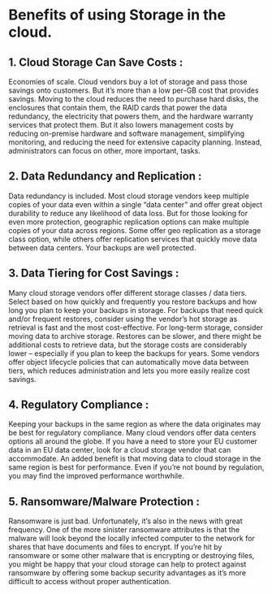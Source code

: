 #  Benefits of using Storage in the cloud. 
 ## 1. Cloud Storage Can Save Costs :
Economies of scale. Cloud vendors buy a lot of storage and pass those savings onto customers. But it’s more than a low per-GB cost that provides savings. Moving to the cloud reduces the need to purchase hard disks, the enclosures that contain them, the RAID cards that power the data redundancy, the electricity that powers them, and the hardware warranty services that protect them. But it also lowers management costs by reducing on-premise hardware and software management, simplifying monitoring, and reducing the need for extensive capacity planning. Instead, administrators can focus on other, more important, tasks.

 ## 2. Data Redundancy and Replication :
Data redundancy is included. Most cloud storage vendors keep multiple copies of your data even within a single “data center” and offer great object durability to reduce any likelihood of data loss. But for those looking for even more protection, geographic replication options can make multiple copies of your data across regions. Some offer geo replication as a storage class option, while others offer replication services that quickly move data between data centers. Your backups are well protected.

 ## 3. Data Tiering for Cost Savings :
Many cloud storage vendors offer different storage classes / data tiers. Select based on how quickly and frequently you restore backups and how long you plan to keep your backups in storage. For backups that need quick and/or frequent restores, consider using the vendor’s hot storage as retrieval is fast and the most cost-effective. For long-term storage, consider moving data to archive storage. Restores can be slower, and there might be additional costs to retrieve data, but the storage costs are considerably lower – especially if you plan to keep the backups for years. Some vendors offer object lifecycle policies that can automatically move data between tiers, which reduces administration and lets you more easily realize cost savings.

 ## 4. Regulatory Compliance :
Keeping your backups in the same region as where the data originates may be best for regulatory compliance. Many cloud vendors offer data centers options all around the globe. If you have a need to store your EU customer data in an EU data center, look for a cloud storage vendor that can accommodate. An added benefit is that moving data to cloud storage in the same region is best for performance. Even if you’re not bound by regulation, you may find the improved performance worthwhile.

 ## 5. Ransomware/Malware Protection :
Ransomware is just bad. Unfortunately, it’s also in the news with great frequency. One of the more sinister ransomware attributes is that the malware will look beyond the locally infected computer to the network for shares that have documents and files to encrypt. If you’re hit by ransomware or some other malware that is encrypting or destroying files, you might be happy that your cloud storage can help to protect against ransomware by offering some backup security advantages as it’s more difficult to access without proper authentication.

